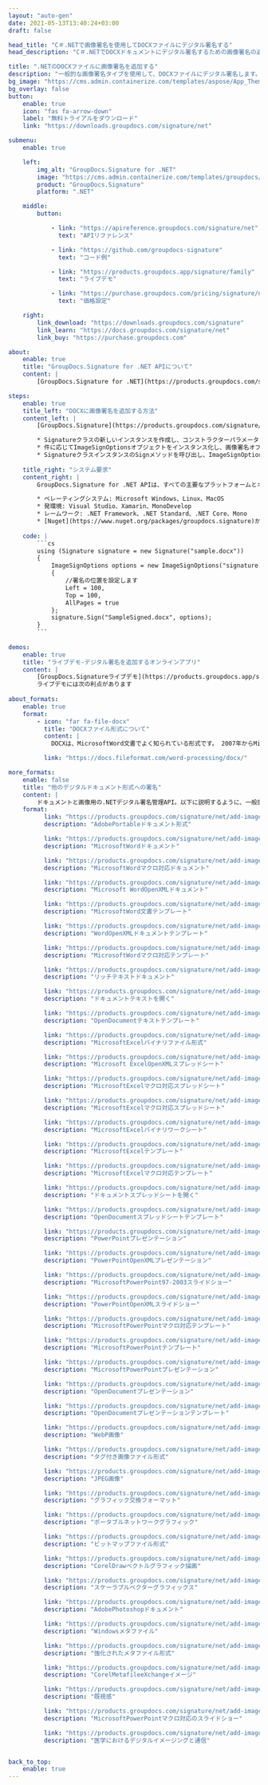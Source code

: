 ```yaml
---
layout: "auto-gen"
date: 2021-05-13T13:40:24+03:00
draft: false

head_title: "C＃.NETで画像署名を使用してDOCXファイルにデジタル署名する"
head_description: "C＃.NETでDOCXドキュメントにデジタル署名するための画像署名の追加-一般的なビジネスドキュメントや画像ファイル形式にカスタマイズされた電子署名を追加します."

title: ".NETのDOCXファイルに画像署名を追加する"
description: "一般的な画像署名タイプを使用して、DOCXファイルにデジタル署名します。署名プロパティを操作し、ニーズに合ったドキュメント内に事前署名オプションを設定します."
bg_image: "https://cms.admin.containerize.com/templates/aspose/App_Themes/V3/images/bg/header1.png"
bg_overlay: false
button:
    enable: true
    icon: "fas fa-arrow-down"
    label: "無料トライアルをダウンロード"
    link: "https://downloads.groupdocs.com/signature/net"

submenu:
    enable: true

    left:
        img_alt: "GroupDocs.Signature for .NET"
        image: "https://cms.admin.containerize.com/templates/groupdocs/images/product-logos/90x90-noborder/groupdocs-signature-net.png"
        product: "GroupDocs.Signature"
        platform: ".NET"

    middle:
        button:

            - link: "https://apireference.groupdocs.com/signature/net"
              text: "APIリファレンス"

            - link: "https://github.com/groupdocs-signature"
              text: "コード例"

            - link: "https://products.groupdocs.app/signature/family"
              text: "ライブデモ"

            - link: "https://purchase.groupdocs.com/pricing/signature/net"
              text: "価格設定"

    right:
        link_download: "https://downloads.groupdocs.com/signature"
        link_learn: "https://docs.groupdocs.com/signature/net"
        link_buy: "https://purchase.groupdocs.com"

about:
    enable: true
    title: "GroupDocs.Signature for .NET APIについて"
    content: |
        [GroupDocs.Signature for .NET](https://products.groupdocs.com/signature/net)は、テキスト、画像、バーコード、スタンプ、フォームなどのさまざまな署名タイプを使用してデジタルドキュメントに電子署名するネイティブ.NETAPIです。フィールド、QRコードおよびメタデータ。ユーザーは、PDF、Microsoft Word、Excelワークシート、PowerPointプレゼンテーション、Adobe Photoshop、メタファイル、および画像ファイル形式内のデジタル署名を追加、編集、検証、削除、および検索でき、必要に応じて署名プロパティをカスタマイズするための追加サポートがあります。

steps:
    enable: true
    title_left: "DOCXに画像署名を追加する方法"
    content_left: |
        [GroupDocs.Signature](https://products.groupdocs.com/signature/net)を使用すると、.NET開発者は、いくつかの簡単な手順を実装することで、アプリケーション内のDOCXファイルに画像署名を簡単に追加できます。

        * Signatureクラスの新しいインスタンスを作成し、コンストラクターパラメーターとしてソースドキュメントパスを渡します。
        * 件に応じてImageSignOptionsオブジェクトをインスタンス化し、画像署名オプションを指定します。
        * SignatureクラスインスタンスのSignメソッドを呼び出し、ImageSignOptionsを渡します。
        
    title_right: "システム要求"
    content_right: |
        GroupDocs.Signature for .NET APIは、すべての主要なプラットフォームとオペレーティングシステムでサポートされています。以下のコードを実行する前に、システムに次の前提条件がインストールされていることを確認してください。

        * ペレーティングシステム: Microsoft Windows、Linux、MacOS
        * 発環境: Visual Studio、Xamarin、MonoDevelop
        * レームワーク: .NET Framework、.NET Standard、.NET Core、Mono
        * [Nuget](https://www.nuget.org/packages/groupdocs.signature)からGroupDocs.Signaturefor.NETの最新バージョンをダウンロードします
        
    code: |
        ```cs
        using (Signature signature = new Signature("sample.docx"))
        {
            ImageSignOptions options = new ImageSignOptions("signature.jpg")
            {
                //署名の位置を設定します
                Left = 100,
                Top = 100,
                AllPages = true                
            };
            signature.Sign("SampleSigned.docx", options);
        }
        ```
        
demos:
    enable: true
    title: "ライブデモ-デジタル署名を追加するオンラインアプリ"
    content: |
        [GroupDocs.Signatureライブデモ](https://products.groupdocs.app/signature/family)サイトにアクセスして、今すぐDOCXファイルに署名を追加してください。  
        ライブデモには次の利点があります
        
about_formats:
    enable: true
    format:
        - icon: "far fa-file-docx"
          title: "DOCXファイル形式について"
          content: |
            DOCXは、MicrosoftWord文書でよく知られている形式です。 2007年からMicrosoftOffice2007のリリースで導入されたこの新しいドキュメント形式の構造は、プレーンバイナリからXMLファイルとバイナリファイルの組み合わせに変更されました。 Docxファイルは、Word 2007およびラテラルバージョンで開くことができますが、DOCファイル拡張子をサポートする以前のバージョンのMSWordでは開くことができません。

          link: "https://docs.fileformat.com/word-processing/docx/"

more_formats:
    enable: false
    title: "他のデジタルドキュメント形式への署名"
    content: |
        ドキュメントと画像用の.NETデジタル署名管理API。以下に説明するように、一般的なファイル形式のいくつかに画像の署名を追加します。
    format: 
          link: "https://products.groupdocs.com/signature/net/add-image-signature-to-pdf/"
          description: "AdobePortableドキュメント形式"

          link: "https://products.groupdocs.com/signature/net/add-image-signature-to-doc/"
          description: "MicrosoftWordドキュメント"

          link: "https://products.groupdocs.com/signature/net/add-image-signature-to-docm/"
          description: "MicrosoftWordマクロ対応ドキュメント"

          link: "https://products.groupdocs.com/signature/net/add-image-signature-to-docx/"
          description: "Microsoft WordOpenXMLドキュメント"

          link: "https://products.groupdocs.com/signature/net/add-image-signature-to-dot/"
          description: "MicrosoftWord文書テンプレート"

          link: "https://products.groupdocs.com/signature/net/add-image-signature-to-dotx/"
          description: "WordOpenXMLドキュメントテンプレート"

          link: "https://products.groupdocs.com/signature/net/add-image-signature-to-dotm/"
          description: "MicrosoftWordマクロ対応テンプレート"

          link: "https://products.groupdocs.com/signature/net/add-image-signature-to-rtf/"
          description: "リッチテキストドキュメント"

          link: "https://products.groupdocs.com/signature/net/add-image-signature-to-odt/"
          description: "ドキュメントテキストを開く"

          link: "https://products.groupdocs.com/signature/net/add-image-signature-to-ott/"
          description: "OpenDocumentテキストテンプレート"

          link: "https://products.groupdocs.com/signature/net/add-image-signature-to-xls/"
          description: "MicrosoftExcelバイナリファイル形式"

          link: "https://products.groupdocs.com/signature/net/add-image-signature-to-xlsx/"
          description: "Microsoft ExcelOpenXMLスプレッドシート"

          link: "https://products.groupdocs.com/signature/net/add-image-signature-to-xlsm/"
          description: "MicrosoftExcelマクロ対応スプレッドシート"

          link: "https://products.groupdocs.com/signature/net/add-image-signature-to-xlsm/"
          description: "MicrosoftExcelマクロ対応スプレッドシート"

          link: "https://products.groupdocs.com/signature/net/add-image-signature-to-xlsb/"
          description: "MicrosoftExcelバイナリワークシート"

          link: "https://products.groupdocs.com/signature/net/add-image-signature-to-xltx/"
          description: "MicrosoftExcelテンプレート"

          link: "https://products.groupdocs.com/signature/net/add-image-signature-to-xltm/"
          description: "MicrosoftExcelマクロ対応テンプレート"

          link: "https://products.groupdocs.com/signature/net/add-image-signature-to-ods/"
          description: "ドキュメントスプレッドシートを開く"

          link: "https://products.groupdocs.com/signature/net/add-image-signature-to-ots/"
          description: "OpenDocumentスプレッドシートテンプレート"

          link: "https://products.groupdocs.com/signature/net/add-image-signature-to-ppt/"
          description: "PowerPointプレゼンテーション"

          link: "https://products.groupdocs.com/signature/net/add-image-signature-to-pptx/"
          description: "PowerPointOpenXMLプレゼンテーション"

          link: "https://products.groupdocs.com/signature/net/add-image-signature-to-pps/"
          description: "MicrosoftPowerPoint97-2003スライドショー"

          link: "https://products.groupdocs.com/signature/net/add-image-signature-to-ppsx/"
          description: "PowerPointOpenXMLスライドショー"

          link: "https://products.groupdocs.com/signature/net/add-image-signature-to-potm/"
          description: "MicrosoftPowerPointマクロ対応テンプレート"

          link: "https://products.groupdocs.com/signature/net/add-image-signature-to-potx/"
          description: "MicrosoftPowerPointテンプレート"

          link: "https://products.groupdocs.com/signature/net/add-image-signature-to-pptm/"
          description: "MicrosoftPowerPointプレゼンテーション"

          link: "https://products.groupdocs.com/signature/net/add-image-signature-to-odp/"
          description: "OpenDocumentプレゼンテーション"

          link: "https://products.groupdocs.com/signature/net/add-image-signature-to-otp/"
          description: "OpenDocumentプレゼンテーションテンプレート"

          link: "https://products.groupdocs.com/signature/net/add-image-signature-to-webp/"
          description: "WebP画像"

          link: "https://products.groupdocs.com/signature/net/add-image-signature-to-tiff/"
          description: "タグ付き画像ファイル形式"

          link: "https://products.groupdocs.com/signature/net/add-image-signature-to-jpeg/"
          description: "JPEG画像"

          link: "https://products.groupdocs.com/signature/net/add-image-signature-to-gif/"
          description: "グラフィック交換フォーマット"

          link: "https://products.groupdocs.com/signature/net/add-image-signature-to-png/"
          description: "ポータブルネットワークグラフィック"

          link: "https://products.groupdocs.com/signature/net/add-image-signature-to-bmp/"
          description: "ビットマップファイル形式"

          link: "https://products.groupdocs.com/signature/net/add-image-signature-to-cdr/"
          description: "CorelDrawベクトルグラフィック描画"

          link: "https://products.groupdocs.com/signature/net/add-image-signature-to-svg/"
          description: "スケーラブルベクターグラフィックス"

          link: "https://products.groupdocs.com/signature/net/add-image-signature-to-psd/"
          description: "AdobePhotoshopドキュメント"

          link: "https://products.groupdocs.com/signature/net/add-image-signature-to-wmf/"
          description: "Windowsメタファイル"

          link: "https://products.groupdocs.com/signature/net/add-image-signature-to-emf/"
          description: "強化されたメタファイル形式"

          link: "https://products.groupdocs.com/signature/net/add-image-signature-to-cmx/"
          description: "CorelMetafileeXchangeイメージ"

          link: "https://products.groupdocs.com/signature/net/add-image-signature-to-djvu/"
          description: "既視感"

          link: "https://products.groupdocs.com/signature/net/add-image-signature-to-ppsm/"
          description: "MicrosoftPowerPointマクロ対応のスライドショー"

          link: "https://products.groupdocs.com/signature/net/add-image-signature-to-dcm/"
          description: "医学におけるデジタルイメージングと通信"


back_to_top:
    enable: true
---
```

